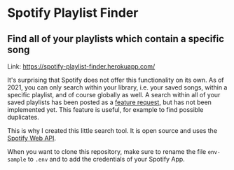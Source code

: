 # Spotify Playlist Finder

## Find all of your playlists which contain a specific song

Link: https://spotify-playlist-finder.herokuapp.com/

It's surprising that Spotify does not offer this functionality on its own. As of 2021, you can only search within your library, i.e. your saved songs, within a specific playlist, and of course globally as well. A search within all of your saved playlists has been posted as a [feature request](https://community.spotify.com/t5/live-ideas/your-library-search-within-all-playlists/idi-p/1558149), but has not been implemented yet. This feature is useful, for example to find possible duplicates.

This is why I created this little search tool. It is open source and uses the [Spotify Web API](https://developer.spotify.com/documentation/).

When you want to clone this repository, make sure to rename the file `env-sample` to `.env` and to add the credentials of your Spotify App.
